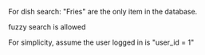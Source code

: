 For dish search: "Fries" are the only item in the database.

fuzzy search is allowed

For simplicity, assume the user logged in is "user_id = 1"
